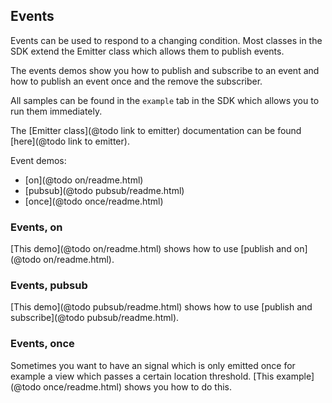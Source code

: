 ## Events

Events can be used to respond to a changing condition.
Most classes in the SDK extend the Emitter class which
allows them to publish events.

The events demos show you how to publish and subscribe
to an event and how to publish an event once and the remove
the subscriber.

All samples can be found in the `example` tab in the SDK
which allows you to run them immediately.

The [Emitter class](@todo link to emitter) documentation can be
found [here](@todo link to emitter).

Event demos:
- [on](@todo on/readme.html)
- [pubsub](@todo pubsub/readme.html)
- [once](@todo once/readme.html)

### Events, on

[This demo](@todo on/readme.html) shows how to use [publish and on](@todo on/readme.html).

### Events, pubsub

[This demo](@todo pubsub/readme.html) shows how to use [publish and subscribe](@todo pubsub/readme.html).

### Events, once

Sometimes you want to have an signal which is only emitted once for example
a view which passes a certain location threshold.
[This example](@todo once/readme.html) shows you how to do this.


